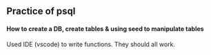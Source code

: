 ## Practice of psql 

#### How to create a DB, create tables & using seed to manipulate tables 

Used IDE (vscode) to write functions. They should all work. 